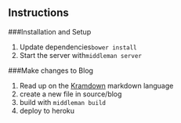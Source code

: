 ## Instructions

###Installation and Setup

1. Update dependencies`bower install`
2. Start the server with`middleman server`

###Make changes to Blog
1. Read up on the [Kramdown](http://kramdown.gettalong.org/syntax.htm) markdown language
2. create a new file in source/blog
3. build with `middleman build`
4. deploy to heroku
